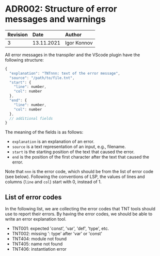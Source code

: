 # ADR002: Structure of error messages and warnings

| Revision | Date       | Author           |
| :------- | :--------- | :--------------- |
| 3        | 13.11.2021 | Igor Konnov      |

All error messages in the transpiler and the VScode plugin have the following structure:

```js
{
  "explanation": "TNTnnn: text of the error message",
  "source": "/path/to/file.tnt",
  "start": {
    "line": number,
    "col": number
  },
  "end": {
    "line": number,
    "col": number
  },
  // additional fields
}
```

The meaning of the fields is as follows:

 - `explanation` is an explanation of an error.
 - `source` is a text representation of an input, e.g., filename.
 - `start` is the starting position of the text that caused the error.
 - `end` is the position of the first character after the text that caused
    the error.

Note that `nnn` is the error code, which should be from the list of error code
(see below). Following the conventions of LSP, the values of lines and columns
(`line` and `col`) start with 0, instead of 1.

## List of error codes

In the following list, we are collecting the error codes that TNT tools should
use to report their errors. By having the error codes, we should be able to
write an error explanation tool.

 - TNT001: expected 'const', 'var', 'def', 'type', etc.
 - TNT002: missing ': type' after 'var' or 'const'
 - TNT404: module <name> not found
 - TNT405: name <name> not found
 - TNT406: instantiation error

